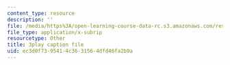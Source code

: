 ```yaml
---
content_type: resource
description: ''
file: /media/https%3A/open-learning-course-data-rc.s3.amazonaws.com/res-2-002-finite-element-procedures-for-solids-and-structures-spring-2010/ec3d0f7395414c3631564dfd46fa2b9a_L27JVpZoz_Y.srt
file_type: application/x-subrip
resourcetype: Other
title: 3play caption file
uid: ec3d0f73-9541-4c36-3156-4dfd46fa2b9a
---
```


